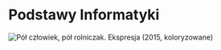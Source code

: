 # Podstawy Informatyki

![Pół człowiek, pół rolniczak. Ekspresja (2015, koloryzowane)](https://user-images.githubusercontent.com/12998256/95853229-5b4baf00-0d55-11eb-8375-7f21ec52947a.JPG)
